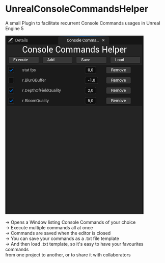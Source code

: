 # UnrealConsoleCommandsHelper
A small Plugin to facilitate recurrent Console Commands usages in Unreal Engine 5<br />

![alt text](https://github.com/syyyylen/UnrealConsoleCommandsHelper/blob/main/UnrealProject/Plugins/ConsoleCommandsHelper/Resources/MainWindowExample.png?raw=true)

-> Opens a Window listing Console Commands of your choice<br />
-> Execute multiple commands all at once<br />
-> Commands are saved when the editor is closed<br />
-> You can save your commands as a .txt file template<br />
-> And then load .txt template, so it's easy to have your favourites commands<br />
from one project to another, or to share it with collaborators<br /> 
